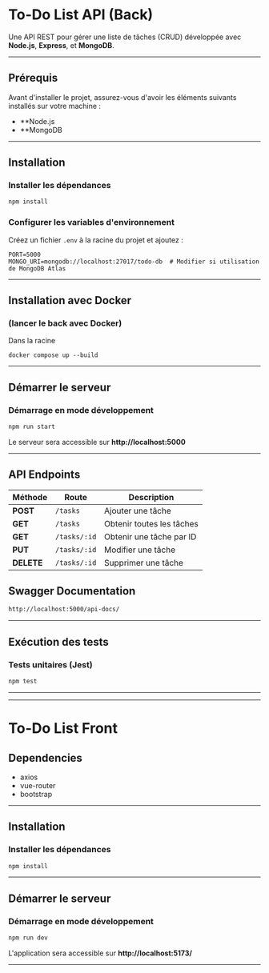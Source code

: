 # To-Do List API (Back)

Une API REST pour gérer une liste de tâches (CRUD) développée avec **Node.js**, **Express**, et **MongoDB**.

---

## Prérequis

Avant d'installer le projet, assurez-vous d'avoir les éléments suivants installés sur votre machine :

- **Node.js
- **MongoDB

---

##  Installation

###  **Installer les dépendances**
```sh
npm install
```

### **Configurer les variables d'environnement**

Créez un fichier `.env` à la racine du projet et ajoutez :
```env
PORT=5000
MONGO_URI=mongodb://localhost:27017/todo-db  # Modifier si utilisation de MongoDB Atlas
```

---

##  Installation avec Docker 

### (lancer le back avec Docker)

Dans la racine
```env
docker compose up --build 
```

---

## Démarrer le serveur

### **Démarrage en mode développement**
```sh
npm run start
```
Le serveur sera accessible sur **http://localhost:5000**

---

##  API Endpoints

| Méthode  | Route        | Description |
|----------|-------------|-------------|
| **POST** | `/tasks`     | Ajouter une tâche  |
| **GET**  | `/tasks`     | Obtenir toutes les tâches  |
| **GET**  | `/tasks/:id` | Obtenir une tâche par ID  |
| **PUT**  | `/tasks/:id` | Modifier une tâche  |
| **DELETE** | `/tasks/:id` | Supprimer une tâche  |

## Swagger Documentation

```sh
http://localhost:5000/api-docs/
```
---

##  Exécution des tests

### **Tests unitaires (Jest)**
```sh
npm test
```

---

---

# To-Do List Front

## Dependencies
- axios
- vue-router
- bootstrap
---

##  Installation

###  **Installer les dépendances**
```sh
npm install
```
---

## Démarrer le serveur

### **Démarrage en mode développement**
```sh
npm run dev 
```
L'application sera accessible sur **http://localhost:5173/**

---

